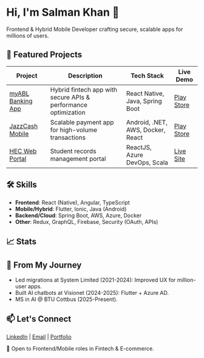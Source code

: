 # Hi, I'm Salman Khan 👋

Frontend & Hybrid Mobile Developer crafting secure, scalable apps for millions of users.

## 🚀 Featured Projects
| Project | Description | Tech Stack | Live Demo |
|---------|-------------|------------|-----------|
| [myABL Banking App](link-to-repo) | Hybrid fintech app with secure APIs & performance optimization | React Native, Java, Spring Boot | [Play Store](https://play.google.com/store/apps/details?id=com.ofss.digx.mobile.android.allied) |
| [JazzCash Mobile](link-to-repo) | Scalable payment app for high-volume transactions | Android, .NET, AWS, Docker, React | [Play Store](https://play.google.com/store/apps/details?id=com.techlogix.mobilinkcustomer) |
| [HEC Web Portal](link-to-repo) | Student records management portal | ReactJS, Azure DevOps, Scala | [Live Site](https://eservices.hec.gov.pk/) |

## 🛠️ Skills
- **Frontend**: React (Native), Angular, TypeScript
- **Mobile/Hybrid**: Flutter, Ionic, Java (Android)
- **Backend/Cloud**: Spring Boot, AWS, Azure, Docker
- **Other**: Redux, GraphQL, Firebase, Security (OAuth, APIs)

## 📈 Stats
<image-card alt="Your GitHub Stats" src="https://github-readme-stats.vercel.app/api?username=shinchancode&show_icons=true&theme=radical" ></image-card>

## 🌟 From My Journey
- Led migrations at System Limited (2021-2024): Improved UX for million-user apps.
- Built AI chatbots at Visionet (2024-2025): Flutter + Azure AD.
- MS in AI @ BTU Cottbus (2025-Present).

## 📫 Let's Connect
[LinkedIn](https://www.linkedin.com/in/salman-khan-1254761b5) | [Email](your-email) | [Portfolio](your-site-if-any)

💼 Open to Frontend/Mobile roles in Fintech & E-commerce.
<!---
suleman2244/suleman2244 is a ✨ special ✨ repository because its `README.md` (this file) appears on your GitHub profile.
You can click the Preview link to take a look at your changes.
--->
